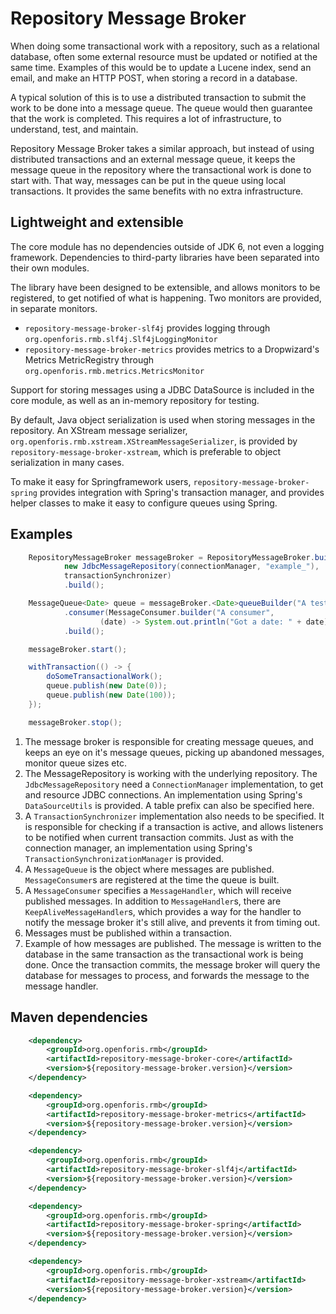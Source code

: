 Repository Message Broker
=========================
When doing some transactional work with a repository, such as a relational database,
often some external resource must be updated or notified at the same time.
Examples of this would be to update a Lucene index, send an email, and make an HTTP POST, when storing a record in a database.

A typical solution of this is to use a distributed transaction to submit the work to be done into a message queue.
The queue would then guarantee that the work is completed.
This requires a lot of infrastructure, to understand, test, and maintain.

Repository Message Broker takes a similar approach, but instead of using distributed transactions
and an external message queue, it keeps the message queue in the repository where the transactional work is done to
start with. That way, messages can be put in the queue using local transactions.
It provides the same benefits with no extra infrastructure.


Lightweight and extensible
--------------------------
The core module has no dependencies outside of JDK 6, not even a logging framework.
Dependencies to third-party libraries have been separated into their own modules.

The library have been designed to be extensible, and allows monitors to be registered,
to get notified of what is happening. Two monitors are provided, in separate monitors.

* `repository-message-broker-slf4j` provides logging through `org.openforis.rmb.slf4j.Slf4jLoggingMonitor`
* `repository-message-broker-metrics` provides metrics to a Dropwizard's Metrics MetricRegistry through
  `org.openforis.rmb.metrics.MetricsMonitor`

Support for storing messages using a JDBC DataSource is included in the core module,
as well as an in-memory repository for testing.

By default, Java object serialization is used when storing messages in the repository.
An XStream message serializer, `org.openforis.rmb.xstream.XStreamMessageSerializer`,
is provided by `repository-message-broker-xstream`,
which is preferable to object serialization in many cases.

To make it easy for Springframework users, `repository-message-broker-spring` provides integration with
Spring's transaction manager, and provides helper classes to make it easy to configure queues using Spring.

Examples
--------
```java
    RepositoryMessageBroker messageBroker = RepositoryMessageBroker.builder(    // (1)
            new JdbcMessageRepository(connectionManager, "example_"),           // (2)
            transactionSynchronizer)                                            // (3)
            .build();

    MessageQueue<Date> queue = messageBroker.<Date>queueBuilder("A test queue") // (4)
            .consumer(MessageConsumer.builder("A consumer",
                    (date) -> System.out.println("Got a date: " + date)))       // (5)
            .build();

    messageBroker.start();

    withTransaction(() -> {                                                     // (6)
        doSomeTransactionalWork();
        queue.publish(new Date(0));                                             // (7)
        queue.publish(new Date(100));
    });

    messageBroker.stop();
```

1. The message broker is responsible for creating message queues, and keeps an eye on it's message queues,
picking up abandoned messages, monitor queue sizes etc.
2. The MessageRepository is working with the underlying repository.
The `JdbcMessageRepository` need a `ConnectionManager` implementation, to get and resource JDBC connections.
An implementation using Spring's `DataSourceUtils` is provided. A table prefix can also be specified here.
3. A `TransactionSynchronizer` implementation also needs to be specified. It is responsible for checking
if a transaction is active, and allows listeners to be notified when current transaction commits.
Just as with the connection manager, an implementation using Spring's `TransactionSynchronizationManager` is provided.
4. A `MessageQueue` is the object where messages are published. `MessageConsumer`s are registered at the time
the queue is built.
5. A `MessageConsumer` specifies a `MessageHandler`, which will receive published messages. In addition to
`MessageHandler`s, there are `KeepAliveMessageHandler`s, which provides a way for the handler to
notify the message broker it's still alive, and prevents it from timing out.
6. Messages must be published within a transaction.
7. Example of how messages are published. The message is written to the database in the same transaction
as the transactional work is being done. Once the transaction commits, the message broker will query
the database for messages to process, and forwards the message to the message handler.


Maven dependencies
------------------
```xml
    <dependency>
        <groupId>org.openforis.rmb</groupId>
        <artifactId>repository-message-broker-core</artifactId>
        <version>${repository-message-broker.version}</version>
    </dependency>

    <dependency>
        <groupId>org.openforis.rmb</groupId>
        <artifactId>repository-message-broker-metrics</artifactId>
        <version>${repository-message-broker.version}</version>
    </dependency>

    <dependency>
        <groupId>org.openforis.rmb</groupId>
        <artifactId>repository-message-broker-slf4j</artifactId>
        <version>${repository-message-broker.version}</version>
    </dependency>

    <dependency>
        <groupId>org.openforis.rmb</groupId>
        <artifactId>repository-message-broker-spring</artifactId>
        <version>${repository-message-broker.version}</version>
    </dependency>

    <dependency>
        <groupId>org.openforis.rmb</groupId>
        <artifactId>repository-message-broker-xstream</artifactId>
        <version>${repository-message-broker.version}</version>
    </dependency>
```